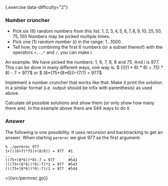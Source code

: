 {.exercise data-difficulty="2"}
### Number cruncher


* Pick six (6) random numbers from this list: $1, 2, 3, 4, 5, 6, 7, 8, 9, 10,
  25, 50, 75, 100$ Numbers may be picked multiple times.
* Pick one (1) random number ($i$) in the range: $1 \ldots 1000$.
* Tell how, by combining the first 6 numbers (or a subset thereof)
with the operators `+,-,*` and `/`, you can make $i$.

An example. We have picked the numbers: 1, 6, 7, 8, 8 and 75. And $i$ is
977. This can be done in many different ways, one way is:
$ ((((1 * 6) * 8) + 75) * 8) - 7 = 977$
or
$ (8*(75+(8*6)))-(7/1) = 977$

Implement a number cruncher that works like that. Make it print the solution in
a similar format (i.e. output should be infix with parenthesis) as used above.

Calculate *all* possible solutions and show them (or only show how many there
are). In the example above there are 544 ways to do it.


### Answer

The following is one possibility. It uses recursion and backtracking to get
an answer. When starting `permrec` we give 977 as the first argument:


    % ./permrec 977
    1+(((6+7)*75)+(8/8)) = 977  #1
    ...                         ...
    ((75+(8*6))*8)-7 = 977      #542
    (((75+(8*6))*8)-7)*1 = 977  #543
    (((75+(8*6))*8)-7)/1 = 977  #544


<{{src/permrec.go}}
